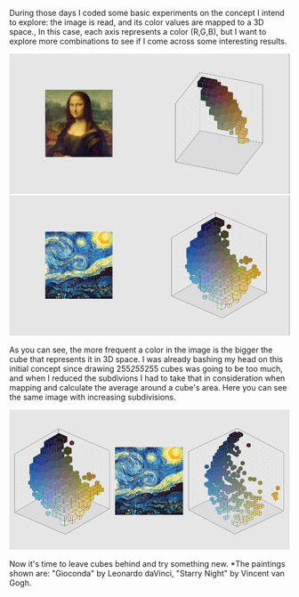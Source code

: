 During those days I coded some basic experiments on the concept I intend to explore: the image is read, and its color values are mapped to a 3D space., In this case, each axis represents a color (R,G,B), but I want to explore more combinations to see if I come across some interesting results.

![gioconda](/project_images/02gioconda.png?raw=true "gioconda")
![stars](/project_images/02stars.png?raw=true "stars")

As you can see, the more frequent a color in the image is the bigger the cube that represents it in 3D space. I was already bashing my head on this initial concept since drawing 255*255*255 cubes was going to be too much, and when I reduced the subdivions I had to take that in consideration when mapping and calculate the average around a cube's area. Here you can see the same image with increasing subdivisions.

![starsC](/project_images/03starsComparison.png?raw=true "starsC")

Now it's time to leave cubes behind and try something new.
*The paintings shown are: "Gioconda" by Leonardo daVinci, "Starry Night" by Vincent van Gogh.
